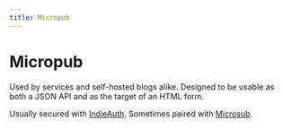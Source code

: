 ```yaml
---
title: Micropub
---
```


# Micropub

Used by services and self-hosted blogs alike. Designed to be usable as both a JSON API and as the target of an HTML
form.

Usually secured with [IndieAuth](/indieauth/). Sometimes paired with [Microsub](/microsub/).

